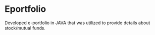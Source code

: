 # Eportfolio
Developed e-portfolio in JAVA that was utilized to provide details about stock/mutual funds.
